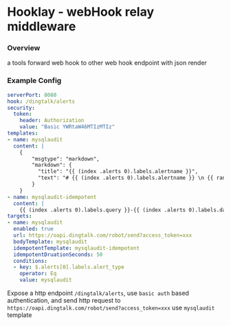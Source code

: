# Hooklay - webHook relay middleware
### Overview
a tools forward web hook to other web hook endpoint with json render
### Example Config
```yaml
serverPort: 8080
hook: /dingtalk/alerts
security:
  token:
    header: Authorization
    value: "Basic YWRtaW46MTIzMTIz"
templates:
- name: mysqlaudit
  content: |
    {
        "msgtype": "markdown",
        "markdown": {
          "title": "{{ (index .alerts 0).labels.alertname }}",
          "text": "# {{ (index .alerts 0).labels.alertname }} \n {{ range .alerts}} ___\n- user: {{.labels.user}}  \n  ip: {{.labels.ip}}  \n  time: {{.labels.date}}  \n  db: {{.labels.db_name}}  \n  sql: {{.labels.query}}  \n  {{ end }}"
        }
    }
- name: mysqlaudit-idempotent
  content: |
    {{ (index .alerts 0).labels.query }}-{{ (index .alerts 0).labels.date }}-{{ (index .alerts 0).labels.user }}
targets:
- name: mysqlaudit
  enabled: true
  url: https://oapi.dingtalk.com/robot/send?access_token=xxx
  bodyTemplate: mysqlaudit
  idempotentTemplate: mysqlaudit-idempotent
  idempotentDruationSeconds: 50
  conditions:
  - key: $.alerts[0].labels.alert_type
    operator: Eq
    value: mysqlaudit
```

Expose a http endpoint `/dingtalk/alerts`, use `basic auth` based authentication, and send http request to `https://oapi.dingtalk.com/robot/send?access_token=xxx` use `mysqlaudit` template